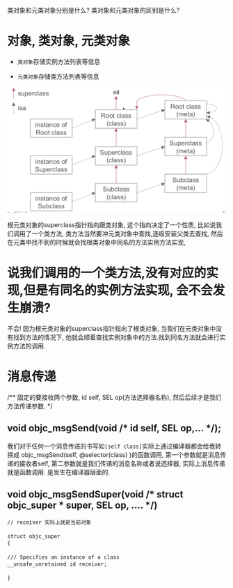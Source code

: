 类对象和元类对象分别是什么?
类对象和元类对象的区别是什么?

# 对象, 类对象, 元类对象


- `类对象`存储实例方法列表等信息

- `元类对象`存储类方法列表等信息

![04-02-01](image/04-02-01.png)

根元类对象的superclass指针指向跟类对象, 这个指向决定了一个性质, 比如说我们调用了一个类方法, 类方法当然要冲元类对象中查找,逐级安装父类去查找, 然后在元类中找不到的时候就会找根类对象中同名的方法实例方法实现,

#  说我们调用的一个类方法,没有对应的实现,但是有同名的实例方法实现, 会不会发生崩溃?

不会! 因为根元类对象的superclass指针指向了根类对象, 当我们在元类对象中没有找到方法的情况下, 他就会顺着查找实例对象中的方法.找到同名方法就会进行实例方法的调用.




# 消息传递

/**
固定的要接收两个参数, id self,  SEL op(方法选择器名称), 然后后续才是我们方法传递参数. 
*/
## void objc_msgSend(void /* id self, SEL op,... */);

我们对于任何一个消息传递的书写如`[self class]`实际上通过编译器都会给我转换成 objc_msgSend(self, @selector(class) )的函数调用, 第一个参数就是消息传递的接收者self, 第二参数就是我们传递的消息名称或者说选择器, 实际上消息传递就是函数调用. 是发生在编译器层面的.



## void objc_msgSendSuper(void /* struct objc_super * super, SEL op, .... */)

```
// receiver 实际上就是当前对象

struct objc_super
{

/// Specifies an instance of a class
__unsafe_unretained id receiver;

}


```

 


